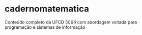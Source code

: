 # cadernomatematica
Conteúdo completo da UFCD 5064 com abordagem voltada para programação e sistemas de informação
